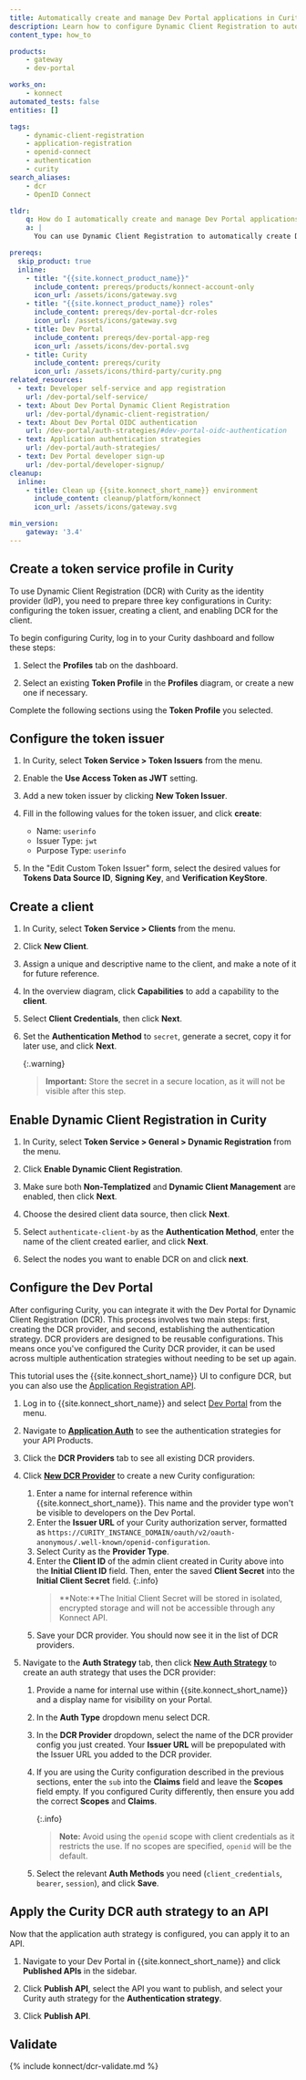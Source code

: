 ```yaml
---
title: Automatically create and manage Dev Portal applications in Curity with Dynamic Client Registration
description: Learn how to configure Dynamic Client Registration to automatically create Dev Portal applications in Curity.
content_type: how_to

products:
    - gateway
    - dev-portal

works_on:
    - konnect
automated_tests: false
entities: []

tags:
    - dynamic-client-registration
    - application-registration
    - openid-connect
    - authentication
    - curity
search_aliases:
    - dcr
    - OpenID Connect

tldr:
    q: How do I automatically create and manage Dev Portal applications in Curity?
    a: |
      You can use Dynamic Client Registration to automatically create Dev Portal applications in Curity. First, configure the token issuer, create a client, and enable DCR for the client in Curity. Then, create a new DCR provider in your Dev Portal settings and create a new auth strategy for DCR.

prereqs:
  skip_product: true
  inline:
    - title: "{{site.konnect_product_name}}"
      include_content: prereqs/products/konnect-account-only
      icon_url: /assets/icons/gateway.svg
    - title: "{{site.konnect_product_name}} roles"
      include_content: prereqs/dev-portal-dcr-roles
      icon_url: /assets/icons/gateway.svg
    - title: Dev Portal
      include_content: prereqs/dev-portal-app-reg
      icon_url: /assets/icons/dev-portal.svg
    - title: Curity
      include_content: prereqs/curity
      icon_url: /assets/icons/third-party/curity.png
related_resources:
  - text: Developer self-service and app registration
    url: /dev-portal/self-service/
  - text: About Dev Portal Dynamic Client Registration
    url: /dev-portal/dynamic-client-registration/
  - text: About Dev Portal OIDC authentication
    url: /dev-portal/auth-strategies/#dev-portal-oidc-authentication
  - text: Application authentication strategies
    url: /dev-portal/auth-strategies/
  - text: Dev Portal developer sign-up
    url: /dev-portal/developer-signup/
cleanup:
  inline:
    - title: Clean up {{site.konnect_short_name}} environment
      include_content: cleanup/platform/konnect
      icon_url: /assets/icons/gateway.svg

min_version:
    gateway: '3.4'
---
```


## Create a token service profile in Curity

To use Dynamic Client Registration (DCR) with Curity as the identity provider (IdP), you need to prepare three key configurations in Curity: configuring the token issuer, creating a client, and enabling DCR for the client.

To begin configuring Curity, log in to your Curity dashboard and follow these steps:

1. Select the **Profiles** tab on the dashboard.

2. Select an existing **Token Profile** in the **Profiles** diagram, or create a new one if necessary.

Complete the following sections using the **Token Profile** you selected.

## Configure the token issuer

1. In Curity, select **Token Service > Token Issuers** from the menu.

2. Enable the **Use Access Token as JWT** setting.

3. Add a new token issuer by clicking **New Token Issuer**.

4. Fill in the following values for the token issuer, and click **create**:
    * Name: `userinfo`
    * Issuer Type: `jwt`
    * Purpose Type: `userinfo`

5. In the "Edit Custom Token Issuer" form, select the desired values for **Tokens Data Source ID**, **Signing Key**, and **Verification KeyStore**.

## Create a client

1. In Curity, select **Token Service > Clients** from the menu.

2. Click **New Client**.

3. Assign a unique and descriptive name to the client, and make a note of it for future reference.

4. In the overview diagram, click **Capabilities** to add a capability to the **client**.

5. Select **Client Credentials**, then click **Next**.

6. Set the **Authentication Method** to `secret`, generate a secret, copy it for later use, and click **Next**.

   {:.warning}
   > **Important:** Store the secret in a secure location, as it will not be visible after this step.

## Enable Dynamic Client Registration in Curity

1. In Curity, select **Token Service > General > Dynamic Registration** from the menu.

2. Click **Enable Dynamic Client Registration**.

3. Make sure both **Non-Templatized** and **Dynamic Client Management** are enabled, then click **Next**.

4. Choose the desired client data source, then click **Next**.

5. Select `authenticate-client-by` as the **Authentication Method**, enter the name of the client created earlier, and click **Next**.

6. Select the nodes you want to enable DCR on and click **next**.

## Configure the Dev Portal

After configuring Curity, you can integrate it with the Dev Portal for Dynamic Client Registration (DCR). This process involves two main steps: first, creating the DCR provider, and second, establishing the authentication strategy. DCR providers are designed to be reusable configurations. This means once you've configured the Curity DCR provider, it can be used across multiple authentication strategies without needing to be set up again.

This tutorial uses the {{site.konnect_short_name}} UI to configure DCR, but you can also use the [Application Registration API](/api/konnect/application-auth-strategies/v2/#/operations/).

1. Log in to {{site.konnect_short_name}} and select [Dev Portal](https://cloud.konghq.com/portals/) from the menu.

2. Navigate to [**Application Auth**](https://cloud.konghq.com/portals/application-auth) to see the authentication strategies for your API Products.

3. Click the **DCR Providers** tab to see all existing DCR providers.

4. Click [**New DCR Provider**](https://cloud.konghq.com/portals/application-auth/dcr-provider/create) to create a new Curity configuration:
   1. Enter a name for internal reference within {{site.konnect_short_name}}. This name and the provider type won't be visible to developers on the Dev Portal.
   1. Enter the **Issuer URL** of your Curity authorization server, formatted as `https://CURITY_INSTANCE_DOMAIN/oauth/v2/oauth-anonymous/.well-known/openid-configuration`.
   1. Select Curity as the **Provider Type**. 
   1. Enter the **Client ID** of the admin client created in Curity above into the **Initial Client ID** field. Then, enter the saved **Client Secret** into the **Initial Client Secret** field.
      {:.info}
      > **Note:**The Initial Client Secret will be stored in isolated, encrypted storage and will not be accessible through any Konnect API.
   1. Save your DCR provider. You should now see it in the list of DCR providers.

7. Navigate to the **Auth Strategy** tab, then click [**New Auth Strategy**](https://cloud.konghq.com/portals/application-auth/auth-strategy/create) to create an auth strategy that uses the DCR provider:

   1. Provide a name for internal use within {{site.konnect_short_name}} and a display name for visibility on your Portal.
   1. In the **Auth Type** dropdown menu select DCR. 
   1. In the **DCR Provider** dropdown, select the name of the DCR provider config you just created. Your **Issuer URL** will be prepopulated with the Issuer URL you added to the DCR provider.
   1. If you are using the Curity configuration described in the previous sections, enter the `sub` into the **Claims** field and leave the **Scopes** field empty. If you configured Curity differently, then ensure you add the correct **Scopes** and **Claims**.

      {:.info}
      > **Note:**  Avoid using the `openid` scope with client credentials as it restricts the use. If no scopes are specified, `openid` will be the default.

   1. Select the relevant **Auth Methods** you need (`client_credentials`, `bearer`, `session`), and click **Save**.

## Apply the Curity DCR auth strategy to an API

Now that the application auth strategy is configured, you can apply it to an API.

1. Navigate to your Dev Portal in {{site.konnect_short_name}} and click **Published APIs** in the sidebar.

1. Click **Publish API**, select the API you want to publish, and select your Curity auth strategy for the **Authentication strategy**.

1. Click **Publish API**.

## Validate

{% include konnect/dcr-validate.md %}